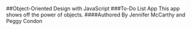 ##Object-Oriented Design with JavaScript
###To-Do List App
This app shows off the power of objects.
####Authored By
Jennifer McCarthy and Peggy Condon
